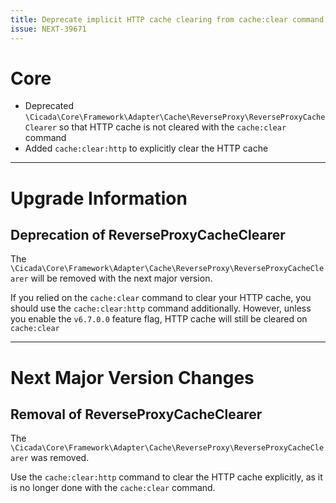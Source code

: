 ```yaml
---
title: Deprecate implicit HTTP cache clearing from cache:clear command and introduce explicit cache:clear:http command
issue: NEXT-39671
---
```

# Core
* Deprecated `\Cicada\Core\Framework\Adapter\Cache\ReverseProxy\ReverseProxyCacheClearer` so that HTTP cache is not cleared with the `cache:clear` command 
* Added `cache:clear:http` to explicitly clear the HTTP cache
___
# Upgrade Information
## Deprecation of ReverseProxyCacheClearer

The `\Cicada\Core\Framework\Adapter\Cache\ReverseProxy\ReverseProxyCacheClearer` will be removed with the next major version.

If you relied on the `cache:clear` command to clear your HTTP cache, you should use the `cache:clear:http` command additionally.
However, unless you enable the `v6.7.0.0` feature flag, HTTP cache will still be cleared on `cache:clear`
___
# Next Major Version Changes
## Removal of ReverseProxyCacheClearer

The `\Cicada\Core\Framework\Adapter\Cache\ReverseProxy\ReverseProxyCacheClearer` was removed.

Use the `cache:clear:http` command to clear the HTTP cache explicitly, as it is no longer done with the `cache:clear` command.
